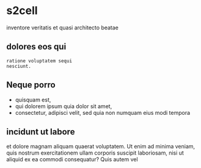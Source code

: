 # s2cell
inventore veritatis et quasi architecto beatae

## dolores eos qui

    ratione voluptatem sequi
    nesciunt.

## Neque porro
- quisquam est,
- qui dolorem ipsum quia dolor sit amet,
- consectetur, adipisci velit, sed quia non numquam eius modi tempora

## incidunt ut labore

et dolore magnam aliquam quaerat voluptatem. Ut enim ad minima veniam, quis nostrum exercitationem ullam corporis suscipit laboriosam, nisi ut aliquid ex ea commodi consequatur? Quis autem vel
